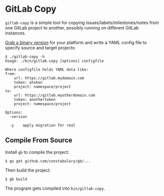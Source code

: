 
# GitLab Copy

`gitlab-copy` is a simple tool for copying issues/labels/milestones/notes from one GitLab project to another, possibly running on different GitLab instances.

[Grab a binary version](/releases/latest) for your platform and write a YAML config file to specify source and target projects:

```
$ ./gitlab-copy -h
Usage: ./bin/gitlab-copy [options] configfile

Where configfile holds YAML data like:
from:
    url: https://gitlab.mydomain.com
    token: atoken
    project: namespace/project
to:
    url: https://gitlab.myotherdomain.com
    token: anothertoken
    project: namespace/project

Options:
  -version
        
  -y    apply migration for real
```

## Compile From Source

Install `gb` to compile the project:
```
$ go get github.com/constabulary/gb/...
```

Then build the project:
```
$ gb build
```

The program gets compiled into `bin/gitlab-copy`.
